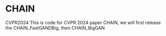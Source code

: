# CHAIN
CVPR2024
This is code for CVPR 2024 paper CHAIN, we will first release the CHAIN_FastGANDBig, then CHAIN_BigGAN.
